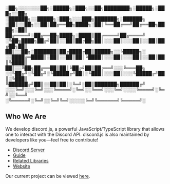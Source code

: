 
░██╗░░░░░░░██╗░█████╗░███╗░░██╗████████╗░█████╗░███╗░░██╗  ░██████╗░░█████╗░███╗░░░███╗███████╗░██████╗
░██║░░██╗░░██║██╔══██╗████╗░██║╚══██╔══╝██╔══██╗████╗░██║  ██╔════╝░██╔══██╗████╗░████║██╔════╝██╔════╝
░╚██╗████╗██╔╝██║░░██║██╔██╗██║░░░██║░░░██║░░██║██╔██╗██║  ██║░░██╗░███████║██╔████╔██║█████╗░░╚█████╗░
░░████╔═████║░██║░░██║██║╚████║░░░██║░░░██║░░██║██║╚████║  ██║░░╚██╗██╔══██║██║╚██╔╝██║██╔══╝░░░╚═══██╗
░░╚██╔╝░╚██╔╝░╚█████╔╝██║░╚███║░░░██║░░░╚█████╔╝██║░╚███║  ╚██████╔╝██║░░██║██║░╚═╝░██║███████╗██████╔╝
░░░╚═╝░░░╚═╝░░░╚════╝░╚═╝░░╚══╝░░░╚═╝░░░░╚════╝░╚═╝░░╚══╝  ░╚═════╝░╚═╝░░╚═╝╚═╝░░░░░╚═╝╚══════╝╚═════╝░



## Who We Are

We develop discord.js, a powerful JavaScript/TypeScript library that allows one to interact with the Discord API. discord.js is also maintained by developers like you—feel free to contribute! 

- [Discord Server]
- [Guide]
- [Related Libraries]
- [Website]

Our current project can be viewed [here][Project].

[Discord server]: https://discord.gg/djs
[Guide]: https://discordjs.guide/
[Related Libraries]: https://discord.com/developers/docs/topics/community-resources#libraries
[Project]: https://github.com/orgs/discordjs/projects/2
[Website]: https://discord.js.org/
